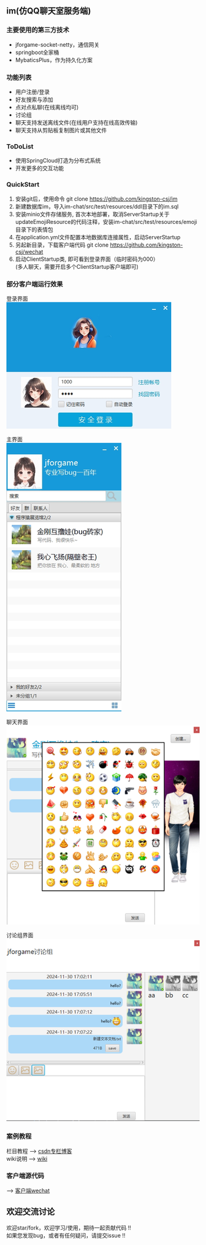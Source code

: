 ﻿  ## im(仿QQ聊天室服务端)

  ### 主要使用的第三方技术  
  *  jforgame-socket-netty，通信网关  
  *  springboot全家桶  
  *  MybaticsPlus，作为持久化方案  

  ### 功能列表  
  *  用户注册/登录
  *  好友搜索与添加
  *  点对点私聊(在线离线均可)
  *  讨论组  
  *  聊天支持发送离线文件(在线用户支持在线高效传输)
  *  聊天支持从剪贴板复制图片或其他文件

  ### ToDoList  
  *  使用SpringCloud打造为分布式系统   
  *  开发更多的交互功能        

  ### QuickStart  
  1. 安装git后，使用命令 git clone https://github.com/kingston-csj/im 
  2. 新建数据库im，导入im-chat/src/test/resources/ddl目录下的im.sql   
  3. 安装minio文件存储服务, 首次本地部署，取消ServerStartup关于updateEmojiResource的代码注释，安装im-chat/src/test/resources/emoji目录下的表情包
  4. 在application.yml文件配置本地数据库连接属性，启动ServerStartup
  5. 另起新目录，下载客户端代码 git clone https://github.com/kingston-csj/wechat
  6. 启动ClientStartup类, 即可看到登录界面（临时密码为000）  
     (多人聊天，需要开启多个ClientStartup客户端即可)


  ### 部分客户端运行效果
  登录界面  
  ![](/screenshots/login.png "登录界面")  

  主界面  
  ![](/screenshots/main.png "主界面")  

  聊天界面  
  ![](/screenshots/privateChat.jpg "单人聊天界面")  
  
  讨论组界面  
  ![](/screenshots/discussion.jpg "讨论组界面")  　　

  ###  案例教程 
  栏目教程 --> [csdn专栏博客](https://blog.csdn.net/littleschemer/article/category/9269527)  
  wiki说明 --> [wiki](https://github.com/kingston-csj/im/wiki)
   

  ### 客户端源代码  
  --> [客户端wechat](https://github.com/kingston-csj/wechat)
  
  ## 欢迎交流讨论
  欢迎star/fork，欢迎学习/使用，期待一起贡献代码 !!  
  如果您发现bug，或者有任何疑问，请提交issue !!   
  

